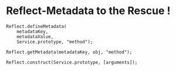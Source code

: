 # Reflect-Metadata to the Rescue !

<pre><code data-line-numbers="1-4|4-4|6-6|8-8">Reflect.defineMetadata(
    metadataKey, 
    metadataValue, 
    Service.prototype, "method");

Reflect.getMetadata(metadataKey, obj, "method");

Reflect.construct(Service.prototype, [arguments]);
</pre></code>
<!-- .element:  class="with-code-dark" -->